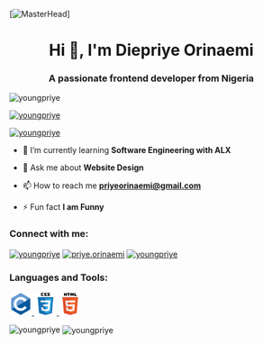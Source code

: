 [![MasterHead](https://www.cuinsight.com/wp-content/uploads/2018/05/bigstock-Modern-Design-Digital-Wallpape-234904279-2.jpg)]
<h1 align="center">Hi 👋, I'm Diepriye Orinaemi</h1>
<h3 align="center">A passionate frontend developer from Nigeria </h3>


<p align="left"> <img src="https://komarev.com/ghpvc/?username=youngpriye&label=Profile%20views&color=0e75b6&style=flat" alt="youngpriye" /> </p>

<p align="left"> <a href="https://github.com/ryo-ma/github-profile-trophy"><img src="https://github-profile-trophy.vercel.app/?username=youngpriye" alt="youngpriye" /></a> </p>

<p align="left"> <a href="https://twitter.com/youngpriye" target="blank"><img src="https://img.shields.io/twitter/follow/youngpriye?logo=twitter&style=for-the-badge" alt="youngpriye" /></a> </p>

- 🌱 I’m currently learning **Software Engineering with ALX**

- 💬 Ask me about **Website Design**

- 📫 How to reach me **priyeorinaemi@gmail.com**

- ⚡ Fun fact **I am Funny**

<h3 align="left">Connect with me:</h3>
<p align="left">
<a href="https://twitter.com/youngpriye" target="blank"><img align="center" src="https://raw.githubusercontent.com/rahuldkjain/github-profile-readme-generator/master/src/images/icons/Social/twitter.svg" alt="youngpriye" height="30" width="40" /></a>
<a href="https://fb.com/priye.orinaemi" target="blank"><img align="center" src="https://raw.githubusercontent.com/rahuldkjain/github-profile-readme-generator/master/src/images/icons/Social/facebook.svg" alt="priye.orinaemi" height="30" width="40" /></a>
<a href="https://instagram.com/youngpriye" target="blank"><img align="center" src="https://raw.githubusercontent.com/rahuldkjain/github-profile-readme-generator/master/src/images/icons/Social/instagram.svg" alt="youngpriye" height="30" width="40" /></a>
</p>

<h3 align="left">Languages and Tools:</h3>
<p align="left"> <a href="https://www.cprogramming.com/" target="_blank" rel="noreferrer"> <img src="https://raw.githubusercontent.com/devicons/devicon/master/icons/c/c-original.svg" alt="c" width="40" height="40"/> </a> <a href="https://www.w3schools.com/css/" target="_blank" rel="noreferrer"> <img src="https://raw.githubusercontent.com/devicons/devicon/master/icons/css3/css3-original-wordmark.svg" alt="css3" width="40" height="40"/> </a> <a href="https://www.w3.org/html/" target="_blank" rel="noreferrer"> <img src="https://raw.githubusercontent.com/devicons/devicon/master/icons/html5/html5-original-wordmark.svg" alt="html5" width="40" height="40"/> </a> </p>

<p><img align="left" src="https://github-readme-stats.vercel.app/api/top-langs?username=youngpriye&show_icons=true&locale=en&layout=compact" alt="youngpriye" /></p>

<p>&nbsp;<img align="center" src="https://github-readme-stats.vercel.app/api?username=youngpriye&show_icons=true&locale=en" alt="youngpriye" /></p>
